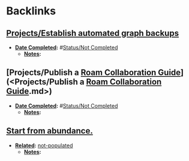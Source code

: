
# Backlinks
## [Projects/Establish automated graph backups](<Projects/Establish automated graph backups.md>)
- **[Date Completed](<Date Completed.md>):** #[Status/Not Completed](<Status/Not Completed.md>)
    - **[Notes](<Notes.md>):**

## [Projects/Publish a [Roam Collaboration Guide](<Roam Collaboration Guide.md>)](<Projects/Publish a [Roam Collaboration Guide](<Roam Collaboration Guide.md>).md>)
- **[Date Completed](<Date Completed.md>):** #[Status/Not Completed](<Status/Not Completed.md>)
    - **[Notes](<Notes.md>):**

## [Start from abundance.](<Start from abundance..md>)
- **[Related](<Related.md>):** [not-populated](<not-populated.md>)
    - **[Notes](<Notes.md>):**

